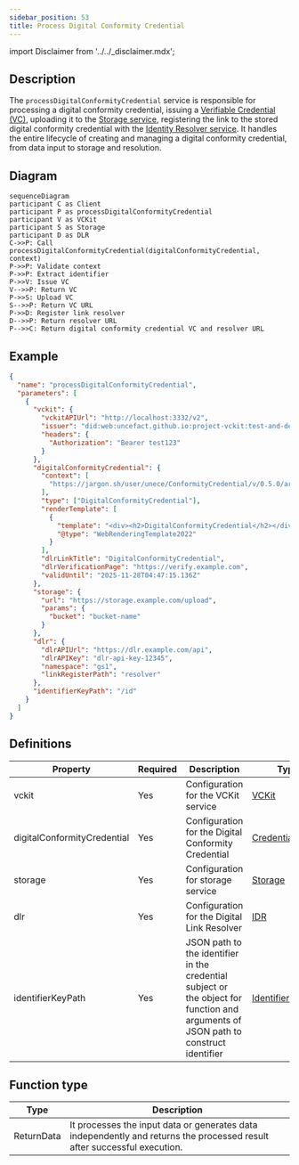 ```yaml
---
sidebar_position: 53
title: Process Digital Conformity Credential
---
```


import Disclaimer from '../../\_disclaimer.mdx';

<Disclaimer />

## Description

The `processDigitalConformityCredential` service is responsible for processing a digital conformity credential, issuing a [Verifiable Credential (VC)](https://uncefact.github.io/spec-untp/docs/specification/VerifiableCredentials), uploading it to the [Storage service](/docs/mock-apps/dependent-services/storage-service), registering the link to the stored digital conformity credential with the [Identity Resolver service](/docs/mock-apps/dependent-services/identity-resolution-service). It handles the entire lifecycle of creating and managing a digital conformity credential, from data input to storage and resolution.

## Diagram

```mermaid
sequenceDiagram
participant C as Client
participant P as processDigitalConformityCredential
participant V as VCKit
participant S as Storage
participant D as DLR
C->>P: Call processDigitalConformityCredential(digitalConformityCredential, context)
P->>P: Validate context
P->>P: Extract identifier
P->>V: Issue VC
V-->>P: Return VC
P->>S: Upload VC
S-->>P: Return VC URL
P->>D: Register link resolver
D-->>P: Return resolver URL
P-->>C: Return digital conformity credential VC and resolver URL
```

## Example

```json
{
  "name": "processDigitalConformityCredential",
  "parameters": [
    {
      "vckit": {
        "vckitAPIUrl": "http://localhost:3332/v2",
        "issuer": "did:web:uncefact.github.io:project-vckit:test-and-development",
        "headers": {
          "Authorization": "Bearer test123"
        }
      },
      "digitalConformityCredential": {
        "context": [
          "https://jargon.sh/user/unece/ConformityCredential/v/0.5.0/artefacts/jsonldContexts/ConformityCredential.jsonld?class=ConformityCredential"
        ],
        "type": ["DigitalConformityCredential"],
        "renderTemplate": [
          {
            "template": "<div><h2>DigitalConformityCredential</h2></div>",
            "@type": "WebRenderingTemplate2022"
          }
        ],
        "dlrLinkTitle": "DigitalConformityCredential",
        "dlrVerificationPage": "https://verify.example.com",
        "validUntil": "2025-11-28T04:47:15.136Z"
      },
      "storage": {
        "url": "https://storage.example.com/upload",
        "params": {
          "bucket": "bucket-name"
        }
      },
      "dlr": {
        "dlrAPIUrl": "https://dlr.example.com/api",
        "dlrAPIKey": "dlr-api-key-12345",
        "namespace": "gs1",
        "linkRegisterPath": "resolver"
      },
      "identifierKeyPath": "/id"
    }
  ]
}
```

## Definitions

| Property                    | Required | Description                                                                                                                         | Type                                                            |
| --------------------------- | -------- | ----------------------------------------------------------------------------------------------------------------------------------- | --------------------------------------------------------------- |
| vckit                       | Yes      | Configuration for the VCKit service                                                                                                 | [VCKit](/docs/mock-apps/common/vckit)                           |
| digitalConformityCredential | Yes      | Configuration for the Digital Conformity Credential                                                                                 | [Credential](/docs/mock-apps/common/credential)                 |
| storage                     | Yes      | Configuration for storage service                                                                                                   | [Storage](/docs/mock-apps/common/storage)                       |
| dlr                         | Yes      | Configuration for the Digital Link Resolver                                                                                         | [IDR](/docs/mock-apps/common/idr)                               |
| identifierKeyPath           | Yes      | JSON path to the identifier in the credential subject or the object for function and arguments of JSON path to construct identifier | [IdentifierKeyPath](/docs/mock-apps/common/identifier-key-path) |

## Function type

| Type       | Description                                                                                                              |
| ---------- | ------------------------------------------------------------------------------------------------------------------------ |
| ReturnData | It processes the input data or generates data independently and returns the processed result after successful execution. |
